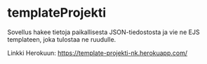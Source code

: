 # templateProjekti

Sovellus hakee tietoja paikallisesta JSON-tiedostosta ja vie ne EJS templateen, joka tulostaa ne ruudulle.

Linkki Herokuun: https://template-projekti-nk.herokuapp.com/
